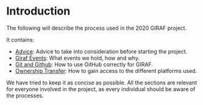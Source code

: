 # Introduction

The following will describe the process used in the 2020 GIRAF project.

It contains:

- [Advice](advice.md): Advice to take into consideration before starting the
  project.
- [Giraf Events](giraf_events.md): What events we hold, how and why.
- [Git and Github](github.md): How to use GitHub correctly for GIRAF.
- [Ownership Transfer](ownership_transfer.md): How to gain access to the
  different platforms used.

We have tried to keep it as concise as possible.
All the sections are relevant for everyone involved in the project, as every
individual should be aware of the processes.

